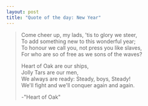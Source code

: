 ```yaml
---
layout: post
title: "Quote of the day: New Year"
---
```


>Come cheer up, my lads, 'tis to glory we steer,<br />
>To add something new to this wonderful year;<br />
>To honour we call you, not press you like slaves,<br />
>For who are so of free as we sons of the waves?<br />
>
>Heart of Oak are our ships,<br />
>Jolly Tars are our men,<br />
>We always are ready: Steady, boys, Steady!<br />
>We'll fight and we'll conquer again and again.
>
>-"Heart of Oak"
